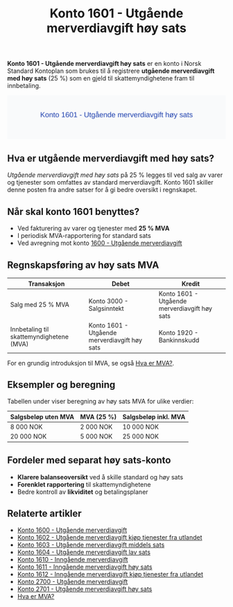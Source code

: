 ﻿---
title: "Konto 1601 - Utgående merverdiavgift høy sats"
seoTitle: "Konto 1601 | Utgående MVA høy sats | Kontoplan"
description: "Konto 1601 brukes til å registrere utgående merverdiavgift med høy sats (25 %) som gjeld frem til innbetaling. Les om regler, bokføring, satser og praktiske eksempler."
summary: "Konto 1601: utgående MVA med høy sats. Når den brukes, og hvordan bokføre riktig."
---

**Konto 1601 - Utgående merverdiavgift høy sats** er en konto i Norsk Standard Kontoplan som brukes til å registrere **utgående merverdiavgift med høy sats** (25 %) som en gjeld til skattemyndighetene fram til innbetaling.

![Illustrasjon av konto 1601 Utgående merverdiavgift høy sats](1601-utgaende-merverdiavgift-hoy-sats-image.svg)

## Hva er utgående merverdiavgift med høy sats?

*Utgående merverdiavgift med høy sats* på 25 % legges til ved salg av varer og tjenester som omfattes av standard merverdiavgift. Konto 1601 skiller denne posten fra andre satser for å gi bedre oversikt i regnskapet.

## Når skal konto 1601 benyttes?

* Ved fakturering av varer og tjenester med **25 % MVA**
* I periodisk MVA-rapportering for standard sats
* Ved avregning mot konto [1600 - Utgående merverdiavgift](/blogs/kontoplan/1600-utgaende-merverdiavgift "Konto 1600 - Utgående merverdiavgift")

## Regnskapsføring av høy sats MVA

| Transaksjon                                | Debet                                            | Kredit                                      |
|--------------------------------------------|--------------------------------------------------|----------------------------------------------|
| Salg med 25 % MVA                          | Konto 3000 - Salgsinntekt                         | Konto 1601 - Utgående merverdiavgift høy sats |
| Innbetaling til skattemyndighetene (MVA)   | Konto 1601 - Utgående merverdiavgift høy sats     | Konto 1920 - Bankinnskudd                    |

For en grundig introduksjon til MVA, se også [Hva er MVA?](/blogs/regnskap/hva-er-moms-mva "Hva er MVA? MVA-regnskapsføring og merverdiavgift").

## Eksempler og beregning

Tabellen under viser beregning av høy sats MVA for ulike verdier:

| Salgsbeløp uten MVA | MVA (25 %) | Salgsbeløp inkl. MVA |
|---------------------|------------|----------------------|
| 8 000 NOK           | 2 000 NOK  | 10 000 NOK           |
| 20 000 NOK          | 5 000 NOK  | 25 000 NOK           |

## Fordeler med separat høy sats-konto

* **Klarere balanseoversikt** ved å skille standard og høy sats
* **Forenklet rapportering** til skattemyndighetene
* Bedre kontroll av **likviditet** og betalingsplaner

## Relaterte artikler

* [Konto 1600 - Utgående merverdiavgift](/blogs/kontoplan/1600-utgaende-merverdiavgift "Konto 1600 - Utgående merverdiavgift")
* [Konto 1602 - Utgående merverdiavgift kjøp tjenester fra utlandet](/blogs/kontoplan/1602-utgaende-merverdiavgift-kjop-tjen-fra-utlandet "Konto 1602 - Utgående merverdiavgift kjøp tjenester fra utlandet")
* [Konto 1603 - Utgående merverdiavgift middels sats](/blogs/kontoplan/1603-utgaende-merverdiavgift-middels-sats "Konto 1603 - Utgående merverdiavgift middels sats")
* [Konto 1604 - Utgående merverdiavgift lav sats](/blogs/kontoplan/1604-utgaende-merverdiavgift-lav-sats "Konto 1604 - Utgående merverdiavgift lav sats")
* [Konto 1610 - Inngående merverdiavgift](/blogs/kontoplan/1610-inngaaende-merverdiavgift "Konto 1610 - Inngående merverdiavgift")
* [Konto 1611 - Inngående merverdiavgift høy sats](/blogs/kontoplan/1611-inngaaende-merverdiavgift-hoy-sats "Konto 1611 - Inngående merverdiavgift høy sats")
* [Konto 1612 - Inngående merverdiavgift kjøp tjenester fra utlandet](/blogs/kontoplan/1612-inngaaende-merverdiavgift-kjop-tjen-fra-utlandet "Konto 1612 - Inngående merverdiavgift kjøp tjenester fra utlandet")
* [Konto 2700 - Utgående merverdiavgift](/blogs/kontoplan/2700-utgaende-merverdiavgift "Konto 2700 - Utgående merverdiavgift")
* [Konto 2701 - Utgående merverdiavgift høy sats](/blogs/kontoplan/2701-utgaende-merverdiavgift-hoy-sats "Konto 2701 - Utgående merverdiavgift høy sats")
* [Hva er MVA?](/blogs/regnskap/hva-er-moms-mva "Hva er MVA? MVA-regnskapsføring og merverdiavgift")







